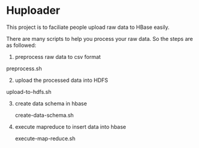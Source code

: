Huploader
=========

This project is to faciliate people upload raw data to HBase easily.

There are many scripts to help you process your raw data.
So the steps are as followed:

1) preprocess raw data to csv format

  preprocess.sh

2) upload the processed data into HDFS

  upload-to-hdfs.sh

3) create data schema in hbase

   create-data-schema.sh

4) execute mapreduce to insert data into hbase

   execute-map-reduce.sh

